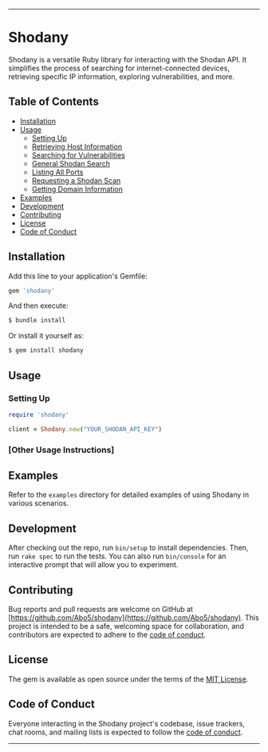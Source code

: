 
---

# Shodany

Shodany is a versatile Ruby library for interacting with the Shodan API. It simplifies the process of searching for internet-connected devices, retrieving specific IP information, exploring vulnerabilities, and more.

## Table of Contents
- [Installation](#installation)
- [Usage](#usage)
  - [Setting Up](#setting-up)
  - [Retrieving Host Information](#retrieving-host-information)
  - [Searching for Vulnerabilities](#searching-for-vulnerabilities)
  - [General Shodan Search](#general-shodan-search)
  - [Listing All Ports](#listing-all-ports)
  - [Requesting a Shodan Scan](#requesting-a-shodan-scan)
  - [Getting Domain Information](#getting-domain-information)
- [Examples](#examples)
- [Development](#development)
- [Contributing](#contributing)
- [License](#license)
- [Code of Conduct](#code-of-conduct)

## Installation

Add this line to your application's Gemfile:

```ruby
gem 'shodany'
```

And then execute:

```bash
$ bundle install
```

Or install it yourself as:

```bash
$ gem install shodany
```

## Usage

### Setting Up

```ruby
require 'shodany'

client = Shodany.new("YOUR_SHODAN_API_KEY")
```

### [Other Usage Instructions]

## Examples

Refer to the `examples` directory for detailed examples of using Shodany in various scenarios.

## Development

After checking out the repo, run `bin/setup` to install dependencies. Then, run `rake spec` to run the tests. You can also run `bin/console` for an interactive prompt that will allow you to experiment.

## Contributing

Bug reports and pull requests are welcome on GitHub at [https://github.com/Abo5/shodany](https://github.com/Abo5/shodany). This project is intended to be a safe, welcoming space for collaboration, and contributors are expected to adhere to the [code of conduct](https://github.com/Abo5/shodany/blob/master/CODE_OF_CONDUCT.md).

## License

The gem is available as open source under the terms of the [MIT License](https://opensource.org/licenses/MIT).

## Code of Conduct

Everyone interacting in the Shodany project's codebase, issue trackers, chat rooms, and mailing lists is expected to follow the [code of conduct](https://github.com/Abo5/shodany/blob/master/CODE_OF_CONDUCT.md).

---